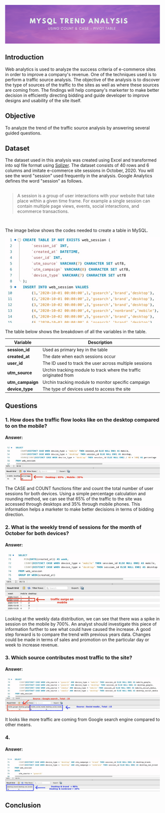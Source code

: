 ![Banner](https://github.com/Hafizah/Trend-Analysis-using-MySQL/blob/main/Images/banner.png)
## Introduction
Web analytics is used to analyze the success criteria of e-commerce sites in order to improve a company's revenue. One of the techniques used is to perform a traffic source analysis. The objective of the analysis is to discover the type of sources of the traffic to the sites as well as where these sources are coming from. The findings will help company's markerter to make better decision in efficiently directing bidding and guide developer to improve designs and usability of the site itself.

## Objective
To analyze the trend of the traffic source analysis by answering several guided questions.

## Dataset
The dataset used in this analysis was created using Excel and transformed into sql file format using [Sqlizer](https://sqlizer.io). The dataset consists of 40 rows and 6 columns and imitate e-commerce site sessions in October, 2020. You will see the word "session" used frequently in the analysis. Google Analytics defines the word "session" as follows.
<br>
<br>

> A session is a group of user interactions with your website that take place within a given time frame. For example a single session can contain multiple page views, events, social interactions, and ecommerce transactions.
<br>

The image below shows the codes needed to create a table in MySQL.

![table_creation](https://github.com/Hafizah/Trend-Analysis-using-MySQL/blob/main/Images/table%20creation.jpg)
<br>
<br>
The table below shows the breakdown of all the variables in the table.

Variable | Description
---- | -------
**session_id** | Used as primary key in the table
**created_at** | The date when each sessions occur
**user_id** | The ID used to track the user across multiple sessions
**utm_source** | Urchin tracking module to track where the traffic originated from 
**utm_campaign** | Urchin tracking module to monitor specific campaign
**device_type** | The type of devices used to access the site


## Questions
### 1.  How does the traffic flow looks like on the desktop compared to on the mobile?

#### Answer:
![Banner](https://github.com/Hafizah/Trend-Analysis-using-MySQL/blob/main/Images/total%20in%20percentage.jpg)

The CASE and COUNT functions filter and count the total number of user sessions for both devices. Using a simple percentage calculation and rounding method, we can see that 65% of the traffic to the site was accessed through desktops and 35% through mobile phones. This information helps a marketer to make better decisions in terms of bidding direction.


### 2.  What is the weekly trend of sessions for the month of October for both devices?

#### Answer:
![traffic surge](https://github.com/Hafizah/Trend-Analysis-using-MySQL/blob/main/Images/traffic%20surge%20.jpg)

Looking at the weekly data distribution, we can see that there was a spike in session on the mobile by 700%. An analyst should investigate this piece of information further to see what could have caused the increase. A good step forward is to compare the trend with previous years data. Changes could be made in terms of sales and promotion on the particular day or week to increase revenue.


### 3. Which source contributes most traffic to the site?

#### Answer:
![Banner](https://github.com/Hafizah/Trend-Analysis-using-MySQL/blob/main/Images/Traffic%20source.jpg)

It looks like more traffic are coming from Google search engine compared to other means. 

### 4. 

#### Answer:
![Banner](https://github.com/Hafizah/Trend-Analysis-using-MySQL/blob/main/Images/brand%20non.jpg)

## Conclusion




